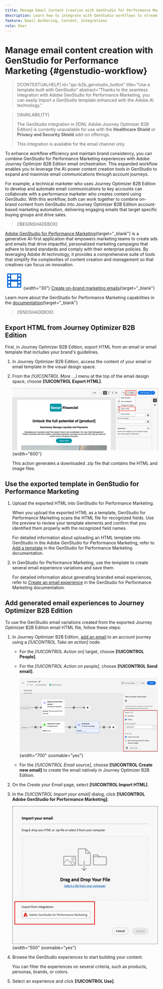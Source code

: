 ```yaml
---
title: Manage Email Content Creation with GenStudio for Performance Marketing
description: Learn how to integrate with GenStudio workflows to streamline email experience design.
feature: Email Authoring, Content, Integrations
role: User
---
```

# Manage email content creation with GenStudio for Performance Marketing {#genstudio-workflow}

>[!CONTEXTUALHELP]
>id="ajo-b2b_genstudio_button"
>title="Use a template built with GenStudio"
>abstract="Thanks to the seamless integration with Adobe GenStudio for Performance Marketing, you can easily import a GenStudio template enhanced with the Adobe AI technology."

>[!AVAILABILITY]
>
>The GenStudio integration in [!DNL Adobe Journey Optimizer B2B Edition] is currently unavailable for use with the **Healthcare Shield** or **Privacy and Security Shield** add-on offerings.
>
>This integration is available for the email channel only.

To enhance workflow efficiency and maintain brand consistency, you can combine GenStudio for Performance Marketing experiences with Adobe Journey Optimizer B2B Edition email orchestration. This expanded workflow enables you to leverage the AI-power content creation tools in GenStudio to expand and maximize email communications through account journeys.

For example, a technical marketer who uses Journey Optimizer B2B Edition to develop and automate email communications to key accounts can collaborate with a performance marketer who creates content using GenStudio. With this workflow, both can work together to combine on-brand content from GenStudio into Journey Optimizer B2B Edition account-based marketing automation, delivering engaging emails that target specific buying groups and drive sales.

>[!BEGINSHADEBOX]

[Adobe GenStudio for Performance Marketing](https://business.adobe.com/products/genstudio-for-performance-marketing.html){target="_blank"} is a generative AI-first application that empowers marketing teams to create ads and emails that drive impactful, personalized marketing campaigns that adhere to brand standards and comply with their enterprise policies. By leveraging Adobe AI technology, it provides a comprehensive suite of tools that simplify the complexities of content creation and management so that creatives can focus on innovation.

![Video](../../assets/do-not-localize/icon-video.svg){width="30"} [Create on-brand marketing emails](https://experienceleague.adobe.com/en/docs/genstudio-for-performance-marketing-learn/tutorials/creating-experiences/creating-on-brand-emails){target="_blank"}

Learn more about the GenStudio for Performance Marketing capabilities in the [documentation](https://experienceleague.adobe.com/en/docs/genstudio-for-performance-marketing/user-guide/home){target="_blank"}

>[!ENDSHADEBOX]

## Export HTML from Journey Optimizer B2B Edition

First, in Journey Optimizer B2B Edition, export HTML from an email or email template that includes your brand's guidelines.

1. In Journey Optimizer B2B Edition, access the content of your email or email template in the visual design space.

1. From the _[!UICONTROL More ...]_ menu at the top of the email design space, choose **[!UICONTROL Export HTML]**.

   ![Click More and choose Export HTML](./assets/email-export-html.png){width="600"}

   This action generates a downloaded .zip file that contains the HTML and image files.

## Use the exported template in GenStudio for Performance Marketing

1. Upload the exported HTML into GenStudio for Performance Marketing. 

   When you upload the exported HTML as a template, GenStudio for Performance Marketing scans the HTML file for recognized fields. Use the preview to review your template elements and confirm that you identified them properly with the recognized field names.

   For detailed information about uploading an HTML template into GenStudio in the Adobe GenStudio for Performance Marketing, refer to [Add a template](https://experienceleague.adobe.com/en/docs/genstudio-for-performance-marketing/user-guide/content/templates/use-templates#add-a-template) in the GenStudio for Performance Marketing documentation.

1. In GenStudio for Performance Marketing, use the template to create several email experience variations and save them.

   For detailed information about generating branded email experiences, refer to [Create an email experience](https://experienceleague.adobe.com/en/docs/genstudio-for-performance-marketing/user-guide/create/create-email-experience) in the GenStudio for Performance Marketing documentation.

## Add generated email experiences to Journey Optimizer B2B Edition

To use the GenStudio email variations created from the exported Journey Optimizer B2B Edition email HTML file, follow these steps:

1. In Journey Optimizer B2B Edition, [add an email](./add-email.md) to an account journey using a _[!UICONTROL Take an action]_ node.

   * For the _[!UICONTROL Action on]_ target, choose **[!UICONTROL People]**.

   * For the _[!UICONTROL Action on people]_, choose **[!UICONTROL Send email]**.

     ![Take an action - send an email](./assets/journey-node-send-email.png){width="700" zoomable="yes"}

   * For the _[!UICONTROL Email source]_, choose **[!UICONTROL Create new email]** to create the email natively in Journey Optimizer B2B Edition. 

1. On the _Create your Email_ page, select **[!UICONTROL Import HTML]**.

1. In the _[!UICONTROL Import your email]_ dialog, click **[!UICONTROL Adobe GenStudio for Performance Marketing]**.

   ![Import HTML from GenStudio for Performance Marketing](./assets/email-import-html-genstudio.png){width="500" zoomable="yes"}

1. Browse the GenStudio experiences to start building your content. 

   You can filter the experiences on several criteria, such as products, personas, brands, or colors.

1. Select an experience and click **[!UICONTROL Use]**.
